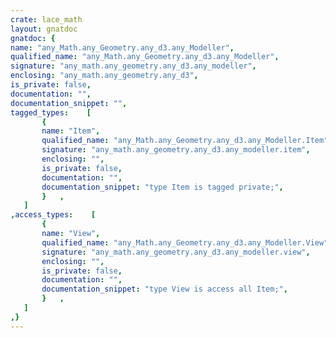 ```yaml
---
crate: lace_math
layout: gnatdoc
gnatdoc: {
name: "any_Math.any_Geometry.any_d3.any_Modeller",
qualified_name: "any_Math.any_Geometry.any_d3.any_Modeller",
signature: "any_math.any_geometry.any_d3.any_modeller",
enclosing: "any_math.any_geometry.any_d3",
is_private: false,
documentation: "",
documentation_snippet: "",
tagged_types:    [
       {
       name: "Item",
       qualified_name: "any_Math.any_Geometry.any_d3.any_Modeller.Item",
       signature: "any_math.any_geometry.any_d3.any_modeller.item",
       enclosing: "",
       is_private: false,
       documentation: "",
       documentation_snippet: "type Item is tagged private;",
       }   ,
   ]
,access_types:    [
       {
       name: "View",
       qualified_name: "any_Math.any_Geometry.any_d3.any_Modeller.View",
       signature: "any_math.any_geometry.any_d3.any_modeller.view",
       enclosing: "",
       is_private: false,
       documentation: "",
       documentation_snippet: "type View is access all Item;",
       }   ,
   ]
,}
---
```

